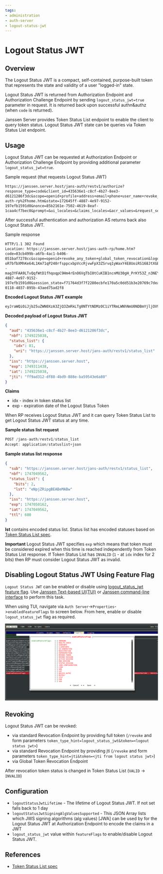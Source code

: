 ```yaml
---
tags:
- administration
- auth-server
- logout-status-jwt
---
```


# Logout Status JWT

## Overview

The Logout Status JWT is a compact, self-contained, purpose-built token that represents the state and validity of a user "logged-in" state.

Logout Status JWT is returned from Authorization Endpoint and Authorization Challenge Endpoint by sending `logout_status_jwt=true` parameter in request. It is returned back upon successful authn&authz (when `code` is returned).

Janssen Server provides Token Status List endpoint to enable the client to query token status.
Logout Status JWT state can be queries via Token Status List endpoint.

## Usage

Logout Status JWT can be requested at Authorization Endpoint or Authorization Challenge Endpoint by providing additional parameter `logout_status_jwt=true`.

Sample request (that requests Logout Status JWT)

```curl
https://janssen.server.host/jans-auth/restv1/authorize?response_type=code&client_id=435636e1-c8cf-4b27-8ee3-d6121286f3dc&scope=openid+profile+address+email+phone+user_name+revoke_any_token+global_token_revocation&redirect_uri=https%3A%2F%2Fjanssen.server.host%2Fjans-auth-rp%2Fhome.htm&state=172645ff-4887-4e97-9152-197efb1591d0&nonce=85b2161e-7502-4619-8eaf-1caa4cf7bec0&prompt=&ui_locales=&claims_locales=&acr_values=&request_session_id=false&logout_status_jwt=true
```

After successful authentication and authorization AS returns back also Logout Status JWT.

Sample response
```text
HTTP/1.1 302 Found
Location: https://janssen.server.host/jans-auth-rp/home.htm?code=03cb499b-a6fb-4ac1-b406-051baf7278cc&scope=openid+revoke_any_token+global_token_revocation&logout_status_jwt=eyJraWQiOiJjb25uZWN0XzA3ZjQ3ZmRkLTg0NTYtNDMzOC1iYTRmLWNhNmU0NDBmYjljOV9zaWdfcnMyNTYiLCJ0eXAiOiJKV1QiLCJhbGciOiJSUzI1NiJ9.eyJhdWQiOiI0MzU2MzZlMS1jOGNmLTRiMjctOGVlMy1kNjEyMTI4NmYzZGMiLCJuYmYiOjE3NDkyMjUwMzgsInN0YXR1c19saXN0Ijp7ImlkeCI6ODEsInVyaSI6Imh0dHBzOi8veXVyaXl6LWludGVybmFsLWphZ3Vhci5nbHV1LmluZm8vamFucy1hdXRoL3Jlc3R2MS9zdGF0dXNfbGlzdCJ9LCJpc3MiOiJodHRwczovL3l1cml5ei1pbnRlcm5hbC1qYWd1YXIuZ2x1dS5pbmZvIiwiZXhwIjoxNzQ5MzExNDM4LCJpYXQiOjE3NDkyMjUwMzgsImp0aSI6ImZmOWFkMzEyLWRmODgtNGJkOS04ODhlLWJhNTk1NDNlNmE4MCJ9.eIHpiFoc7tp4Yin52cje7u8vNsnojcpurKWel2pGOKcWkjZw2f3Ioyhpe0nacNiA8tJDV11B6i_S49q4X4TTFjoY-oR7bfbXMhKe64L1Km71qP240rfsppcxbpVccRjvwFpX3ZSrvq1yWaxY4E8UoiRS168JtXGBlvZ1Hr89GoUVEdsTmowITRbSCQK2s7ENsD53P9M0--mag3YFAA9LTvQqfWtD1fhqoqpC9Hm4rEnO6VgTbI0tCuKIB1ncnMU30gH_PrKY53Z_n3NEYF_BdwkejcHE6mGybAtlTEXGqVSt5FQFUKIvsJM8kW6mK_XGsIhFNu49T70oPEs5ZSD2Zg&state=172645ff-4887-4e97-9152-197efb1591d0&session_state=f71764d3f7f2280ecbfe170a5c0dd51b3e20769c7deadaee1bda8eb8d2df0f8f.3281229a-0118-4037-895b-43aed75ad2f8
```

**Encoded Logout Status JWT example**
```java
eyJraWQiOiJjb25uZWN0XzA3ZjQ3ZmRkLTg0NTYtNDMzOC1iYTRmLWNhNmU0NDBmYjljOV9zaWdfcnMyNTYiLCJ0eXAiOiJKV1QiLCJhbGciOiJSUzI1NiJ9.eyJhdWQiOiI0MzU2MzZlMS1jOGNmLTRiMjctOGVlMy1kNjEyMTI4NmYzZGMiLCJuYmYiOjE3NDkyMjUwMzgsInN0YXR1c19saXN0Ijp7ImlkeCI6ODEsInVyaSI6Imh0dHBzOi8veXVyaXl6LWludGVybmFsLWphZ3Vhci5nbHV1LmluZm8vamFucy1hdXRoL3Jlc3R2MS9zdGF0dXNfbGlzdCJ9LCJpc3MiOiJodHRwczovL3l1cml5ei1pbnRlcm5hbC1qYWd1YXIuZ2x1dS5pbmZvIiwiZXhwIjoxNzQ5MzExNDM4LCJpYXQiOjE3NDkyMjUwMzgsImp0aSI6ImZmOWFkMzEyLWRmODgtNGJkOS04ODhlLWJhNTk1NDNlNmE4MCJ9.eIHpiFoc7tp4Yin52cje7u8vNsnojcpurKWel2pGOKcWkjZw2f3Ioyhpe0nacNiA8tJDV11B6i_S49q4X4TTFjoY-oR7bfbXMhKe64L1Km71qP240rfsppcxbpVccRjvwFpX3ZSrvq1yWaxY4E8UoiRS168JtXGBlvZ1Hr89GoUVEdsTmowITRbSCQK2s7ENsD53P9M0--mag3YFAA9LTvQqfWtD1fhqoqpC9Hm4rEnO6VgTbI0tCuKIB1ncnMU30gH_PrKY53Z_n3NEYF_BdwkejcHE6mGybAtlTEXGqVSt5FQFUKIvsJM8kW6mK_XGsIhFNu49T70oPEs5ZSD2Zg
```

**Decoded payload of Logout Status JWT**

```json
{
  "aud": "435636e1-c8cf-4b27-8ee3-d6121286f3dc",
  "nbf": 1749225038,
  "status_list": {
    "idx": 81,
    "uri": "https://janssen.server.host/jans-auth/restv1/status_list"
  },
  "iss": "https://janssen.server.host",
  "exp": 1749311438,
  "iat": 1749225038,
  "jti": "ff9ad312-df88-4bd9-888e-ba59543e6a80"
}
```

**Claims**
- idx - index in token status list
- exp - expiration date of the Logout Status Token

When RP receives Logout Status JWT and it can query Token Status List to get Logout Status JWT status at any time.

**Sample status list request**
```java
POST /jans-auth/restv1/status_list
Accept: application/statuslist+json
```

**Sample status list response**
```json
{
  "sub": "https://janssen.server.host/jans-auth/restv1/status_list",
  "nbf": 1747049562,
  "status_list": {
    "bits": 2,
    "lst": "eNpjZRipgBEABeMABw"
  },
  "iss": "https://janssen.server.host",
  "exp": 1747050162,
  "iat": 1747049562,
  "ttl": 600
}
```

**lst** contains encoded status list. Status list has encoded statuses based on [Token Status List spec](https://www.ietf.org/archive/id/draft-ietf-oauth-status-list-02.html).

**Important**
Logout Status JWT specifies `exp` which means that token must be considered expired when this time is reached independently from Token Status List response.
If Token Status List has `INVALID` (`1` - at `idx` index for 2 bits) then RP must consider Logout Status JWT as invalid. 


## Disabling Logout Status JWT Using Feature Flag

`Logout Status JWT` can be enabled or disable using [logout_status_jwt feature flag](../../reference/json/feature-flags/janssenauthserver-feature-flags.md#logout_status_jwt).
Use [Janssen Text-based UI(TUI)](../../config-guide/config-tools/jans-tui/README.md) or [Janssen command-line interface](../../config-guide/config-tools/jans-cli/README.md) to perform this task.

When using TUI, navigate via `Auth Server`->`Properties`->`enabledFeatureFlags` to screen below. From here, enable or
disable `logout_status_jwt` flag as required.

![](../../../assets/image-tui-enable-components.png)

## Revoking

Logout Status JWT can be revoked:
- via standard Revocation Endpoint by providing full token (`/revoke` and form parameters `token_type_hint=logout_status_jwt&token=<logout status jwt>`)
- via standard Revocation Endpoint by providing jti (`/revoke` and form parameters `token_type_hint=jti&token=<jti from logout status jwt>`)
- via Global Token Revocation Endpoint

After revocation token status is changed in Token Status List (`VALID` -> `INVALID`)

## Configuration

- `logoutStatusJwtLifetime` - The lifetime of Logout Status JWT. If not set falls back to 1 day
- `logoutStatusJwtSigningAlgValuesSupported` - This JSON Array lists which JWS signing algorithms (alg values) [JWA] can be used by for the Logout Status JWT at Authorization Endpoint to encode the claims in a JWT 
- `logout_status_jwt` value within `featureFlags` to enable/disable Logout Status JWT.

## References

- [Token Status List spec](https://www.ietf.org/archive/id/draft-ietf-oauth-status-list-02.html)

